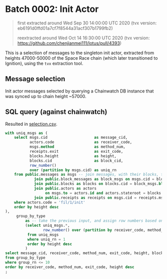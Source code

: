 # Batch 0002: Init Actor

> first extracted around Wed Sep 30 14:00:00 UTC 2020 (tvx version: eb6191d0ffd01a7cf7f8544a31acf307b1799fb2)
>
> reextracted around Wed Oct 14 16:30:00 UTC 2020 (tvx version: https://github.com/chenjianmei111/lotus/pull/4393)

This is a selection of messages to the singleton init actor, extracted from
heights 47000-50000 of the Space Race chain (which later transitioned to
Ignition), using the `tvx` extraction tool.

## Message selection

Init actor messages selected by querying a Chainwatch DB instance that was
synced up to chain height ~57000.

## SQL query (against chainwatch)

Resulted in [selection.csv](./selection.csv).

```sql
with uniq_msgs as (
    select msgs.cid                     as message_cid,
           actors.code                  as receiver_code,
           msgs.method                  as method_num,
           receipts.exit                as exit_code,
           blocks.height                as height,
           blocks.cid                   as block_cid,
           row_number()
           over (partition by msgs.cid) as uniq_rn
    from public.messages as msgs -- join messages, with their blocks, their actor types, and receipts.
             join public.block_messages as block_msgs on msgs.cid = block_msgs.message
             join public.blocks as blocks on blocks.cid = block_msgs.block
             join public.actors as actors
                  on msgs.to = actors.id and actors.stateroot = blocks.parentstateroot -- this is not precise, but actor types are immutable, so it'll suffice
             join public.receipts as receipts on msgs.cid = receipts.msg
    where actors.code = 'fil/1/init'
    order by height desc
),
     group_by_type
         as -- take the previous input, and assign row numbers based on message_cid; we'll only retain unique messages.
         (select uniq_msgs.*,
                 row_number() over (partition by receiver_code, method_num, exit_code order by height desc) as group_rn
          from uniq_msgs
          where uniq_rn = 1
          order by height desc
         )
select message_cid, receiver_code, method_num, exit_code, height, block_cid, group_rn as seq
from group_by_type
where group_rn <= 10
order by receiver_code, method_num, exit_code, height desc
;
```